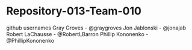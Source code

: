 # Repository-013-Team-010

github usernames
Gray Groves - @graygroves
Jon Jablonski - @jonajab
Robert LaChausse - @RobertLBarron
Phillip Kononenko - @PhillipKononenko
